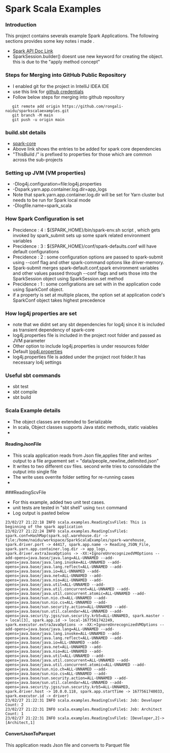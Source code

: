# Spark Scala Examples

### Introduction
This project contains severals example Spark Applications. 
The following sections provides some key notes i made .
* [Spark API Doc Link](https://spark.apache.org/docs/2.4.0/api.html)
* SparkSession.builder() doesnt use new keyword for creating the object. this is due to the "apply method concept"


### Steps for Merging into GitHub Public Repository
* I enabled git for the project in IntelliJ IDEA IDE
* use this link for [github credentials](https://ginnyfahs.medium.com/github-error-authentication-failed-from-command-line-3a545bfd0ca8)
* Follow below steps for merging into github repository

```
   git remote add origin https://github.com/rongali-naidu/sparkscalaexamples.git  
   git branch -M main
   git push -u origin main
```


### build.sbt details
* [spark-core]( https://mvnrepository.com/artifact/org.apache.spark/spark-core_2.13/3.3.1 )
* Above link shows the entries to be added for spark core dependencies
* "ThisBuild /" is prefixed to properties for those which are common across the sub-projects

### Setting up JVM (VM properties)
* -Dlog4j.configuration=file:log4j.properties
* -Dspark.yarn.app.container.log.dir=app_logs
*  Note that spark.yarn.app.container.log.dir will be set for Yarn cluster but needs to be run for Spark local mode
* -Dlogfile.name=spark_scala

### How Spark Configuration is set
* Precidence : 4 :  ${SPARK_HOME}/bin/spark-env.sh script , which gets invoked by spark_submit sets up some spark related environment variables
* Precidence : 3  :  ${SPARK_HOME}/conf/spark-defaults.conf will have default configurations
* Precidence : 2 : some configuration options are passed to spark-submit using --conf flag and other spark-command options like driver-memory. 
* Spark-submit merges spark-default.conf,spark environment variables and other values passed through --conf flags and sets those into the SparkSession object using SparkSession.set method
* Precidence : 1 : some configrations are set with in the application code using SparkConf object.
* if a property is set at multiple places, the option set at application code's SparkConf object takes highest precedence

### How log4j properties are set
* note that we didnt set any sbt dependencies for log4j since it is included as transient dependency of spark-core
* log4j.properties file is included in the project root folder and passed as JVM parameter
* Other option to include log4j.properties is under resources folder
* Default [log4j.properties](https://docs.oracle.com/cd/E29578_01/webhelp/cas_webcrawler/src/cwcg_config_log4j_file.html)
* log4j.properties file is added under the project root folder.It has
necessary lo4j settings 

### Useful sbt commands
* sbt test
* sbt compile
* sbt build

### Scala Example details
* The object classes are extended to Serializable
* In scala, Object classes supports Java static methods, static vaiables
* 
#### ReadingJsonFile
* This scala application reads from Json file,applies filter and writes output to a file
arguement set  = "data/people_newline_delimited.json"
* It writes to two different csv files. second write tries to consolidate the output into single file
* The write uses overrite folder setting for re-running cases
* 

###ReadingScvFile
* For this example, added two unit test cases. 
* unit tests are tested in "sbt shell" using `test` command
* Log output is pasted below 
```
23/02/27 21:22:18 INFO scala.examples.ReadingCsvFile$: This is beginning of the spark application
23/02/27 21:22:24 INFO scala.examples.ReadingCsvFile$: spark.conf=HashMap(spark.sql.warehouse.dir -> file:/home/naidu/workspace/SparkScalaExamples/spark-warehouse, spark.driver.port -> 44417, spark.app.name -> Reading_JSON_File, spark.yarn.app.container.log.dir -> app_logs, spark.driver.extraJavaOptions -> -XX:+IgnoreUnrecognizedVMOptions --add-opens=java.base/java.lang=ALL-UNNAMED --add-opens=java.base/java.lang.invoke=ALL-UNNAMED --add-opens=java.base/java.lang.reflect=ALL-UNNAMED --add-opens=java.base/java.io=ALL-UNNAMED --add-opens=java.base/java.net=ALL-UNNAMED --add-opens=java.base/java.nio=ALL-UNNAMED --add-opens=java.base/java.util=ALL-UNNAMED --add-opens=java.base/java.util.concurrent=ALL-UNNAMED --add-opens=java.base/java.util.concurrent.atomic=ALL-UNNAMED --add-opens=java.base/sun.nio.ch=ALL-UNNAMED --add-opens=java.base/sun.nio.cs=ALL-UNNAMED --add-opens=java.base/sun.security.action=ALL-UNNAMED --add-opens=java.base/sun.util.calendar=ALL-UNNAMED --add-opens=java.security.jgss/sun.security.krb5=ALL-UNNAMED, spark.master -> local[3], spark.app.id -> local-1677561742249, spark.executor.extraJavaOptions -> -XX:+IgnoreUnrecognizedVMOptions --add-opens=java.base/java.lang=ALL-UNNAMED --add-opens=java.base/java.lang.invoke=ALL-UNNAMED --add-opens=java.base/java.lang.reflect=ALL-UNNAMED --add-opens=java.base/java.io=ALL-UNNAMED --add-opens=java.base/java.net=ALL-UNNAMED --add-opens=java.base/java.nio=ALL-UNNAMED --add-opens=java.base/java.util=ALL-UNNAMED --add-opens=java.base/java.util.concurrent=ALL-UNNAMED --add-opens=java.base/java.util.concurrent.atomic=ALL-UNNAMED --add-opens=java.base/sun.nio.ch=ALL-UNNAMED --add-opens=java.base/sun.nio.cs=ALL-UNNAMED --add-opens=java.base/sun.security.action=ALL-UNNAMED --add-opens=java.base/sun.util.calendar=ALL-UNNAMED --add-opens=java.security.jgss/sun.security.krb5=ALL-UNNAMED, spark.driver.host -> 10.0.0.118, spark.app.startTime -> 1677561740033, spark.executor.id -> driver)
23/02/27 21:22:31 INFO scala.examples.ReadingCsvFile$: Job: Developer Count: 2
23/02/27 21:22:31 INFO scala.examples.ReadingCsvFile$: Job: Architect Count: 1
23/02/27 21:22:31 INFO scala.examples.ReadingCsvFile$: [Developer,2]->[Architect,1]
```
#### ConvertJsonToParquet
This application reads Json file and converts to Parquet file




